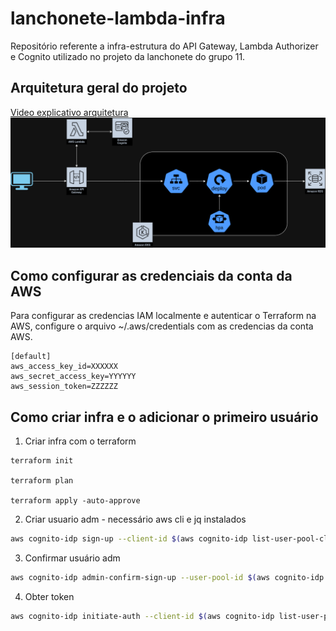 # lanchonete-lambda-infra
Repositório referente a infra-estrutura do API Gateway, Lambda Authorizer e Cognito utilizado no projeto da lanchonete do grupo 11.

## Arquitetura geral do projeto
[Video explicativo arquitetura]()
![Diagrama](arquitetura.png)

## Como configurar as credenciais da conta da AWS

Para configurar as credencias IAM localmente e  autenticar o Terraform na AWS, configure o arquivo ~/.aws/credentials com as credencias da conta AWS.

```
[default]
aws_access_key_id=XXXXXX
aws_secret_access_key=YYYYYY
aws_session_token=ZZZZZZ
```

## Como criar infra e o adicionar o primeiro usuário

1. Criar infra com o terraform
```
terraform init

terraform plan

terraform apply -auto-approve
```

2. Criar usuario adm - necessário aws cli e jq instalados
```sh
aws cognito-idp sign-up --client-id $(aws cognito-idp list-user-pool-clients --user-pool-id $(aws cognito-idp list-user-pools --max-results 1 | jq -r .UserPools[].Id) | jq -r .UserPoolClients[].ClientId) --username adm@lanchoneteg11.com --password adm12345 --user-attributes Name=name,Value=adm Name=email,Value=adm@lanchoneteg11.com
```

3. Confirmar usuário adm
```sh
aws cognito-idp admin-confirm-sign-up --user-pool-id $(aws cognito-idp list-user-pools --max-results 1 | jq -r .UserPools[].Id) --username adm@lanchoneteg11.com
```

4. Obter token
```sh
aws cognito-idp initiate-auth --client-id $(aws cognito-idp list-user-pool-clients --user-pool-id $(aws cognito-idp list-user-pools --max-results 1 | jq -r .UserPools[].Id) | jq -r .UserPoolClients[].ClientId) --auth-flow USER_PASSWORD_AUTH --auth-parameters USERNAME=adm@lanchoneteg11.com,PASSWORD=adm12345 --query 'AuthenticationResult.IdToken' --output text
```